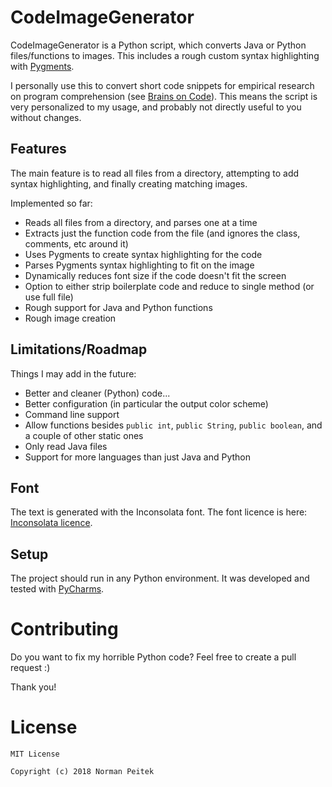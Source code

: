 # CodeImageGenerator

CodeImageGenerator is a Python script, which converts Java or Python files/functions to images. This includes a rough custom syntax highlighting with [Pygments](http://pygments.org/).

I personally use this to convert short code snippets for empirical research on program comprehension (see [Brains on Code](https://github.com/brains-on-code)).
This means the script is very personalized to my usage, and probably not directly useful to you without changes.

## Features

The main feature is to read all files from a directory, attempting to add syntax highlighting, and finally creating matching images.

Implemented so far:

* Reads all files from a directory, and parses one at a time
* Extracts just the function code from the file (and ignores the class, comments, etc around it)
* Uses Pygments to create syntax highlighting for the code
* Parses Pygments syntax highlighting to fit on the image
* Dynamically reduces font size if the code doesn't fit the screen
* Option to either strip boilerplate code and reduce to single method (or use full file)
* Rough support for Java and Python functions
* Rough image creation

## Limitations/Roadmap

Things I may add in the future:

* Better and cleaner (Python) code...
* Better configuration (in particular the output color scheme)
* Command line support
* Allow functions besides `public int`, `public String`, `public boolean`, and a couple of other static ones
* Only read Java files
* Support for more languages than just Java and Python


## Font

The text is generated with the Inconsolata font. The font licence is here: [Inconsolata licence](https://www.fontsquirrel.com/license/Inconsolata).


## Setup ##

The project should run in any Python environment. It was developed and tested with [PyCharms](https://www.jetbrains.com/pycharm/).

# Contributing #

Do you want to fix my horrible Python code? Feel free to create a pull request :)

Thank you!


# License #

```
MIT License

Copyright (c) 2018 Norman Peitek
```
